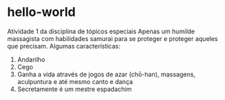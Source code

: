 # hello-world
Atividade 1 da disciplina de tópicos especiais
Apenas um humilde massagista com habilidades samurai para se proteger e proteger aqueles que precisam.
Algumas características:
1. Andarilho
2. Cego
3. Ganha a vida através de jogos de azar (chō-han), massagens, aculpuntura e até mesmo canto e dança
4. Secretamente é um mestre espadachim
